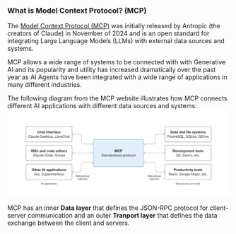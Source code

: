### What is Model Context Protocol? (MCP)
The [Model Context Protocol (MCP)](https://modelcontextprotocol.io/) was 
initially released by Antropic (the creators of Claude) in November 
of 2024 and is an open standard for integrating
Large Language Models (LLMs) with external data sources and systems.

MCP allows a wide range of systems to be connected with with Generative AI
and its popularity and utility has increased dramatically over the past 
year as AI Agents have been integrated with a wide range of applications 
in many different industries.

The following diagram from the MCP website illustrates how MCP connects 
different AI applications with different data sources and systems:
![MCP Diagram](imgs/mcp-simple-diagram.png)

MCP has an inner **Data layer** that defines the JSON-RPC protocol for
client-server communication and an outer **Tranport layer** that defines
the data exchange between the client and servers.
